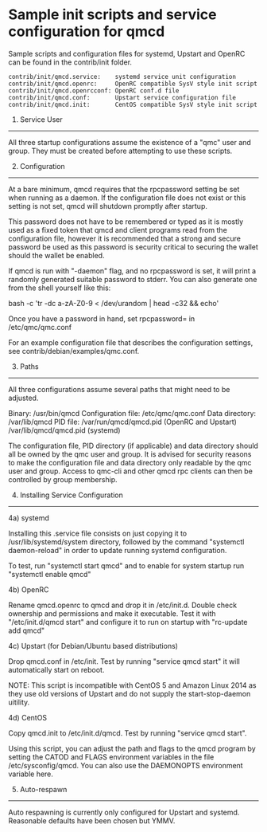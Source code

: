 Sample init scripts and service configuration for qmcd
==========================================================

Sample scripts and configuration files for systemd, Upstart and OpenRC
can be found in the contrib/init folder.

    contrib/init/qmcd.service:    systemd service unit configuration
    contrib/init/qmcd.openrc:     OpenRC compatible SysV style init script
    contrib/init/qmcd.openrcconf: OpenRC conf.d file
    contrib/init/qmcd.conf:       Upstart service configuration file
    contrib/init/qmcd.init:       CentOS compatible SysV style init script

1. Service User
---------------------------------

All three startup configurations assume the existence of a "qmc" user
and group.  They must be created before attempting to use these scripts.

2. Configuration
---------------------------------

At a bare minimum, qmcd requires that the rpcpassword setting be set
when running as a daemon.  If the configuration file does not exist or this
setting is not set, qmcd will shutdown promptly after startup.

This password does not have to be remembered or typed as it is mostly used
as a fixed token that qmcd and client programs read from the configuration
file, however it is recommended that a strong and secure password be used
as this password is security critical to securing the wallet should the
wallet be enabled.

If qmcd is run with "-daemon" flag, and no rpcpassword is set, it will
print a randomly generated suitable password to stderr.  You can also
generate one from the shell yourself like this:

bash -c 'tr -dc a-zA-Z0-9 < /dev/urandom | head -c32 && echo'

Once you have a password in hand, set rpcpassword= in /etc/qmc/qmc.conf

For an example configuration file that describes the configuration settings,
see contrib/debian/examples/qmc.conf.

3. Paths
---------------------------------

All three configurations assume several paths that might need to be adjusted.

Binary:              /usr/bin/qmcd
Configuration file:  /etc/qmc/qmc.conf
Data directory:      /var/lib/qmcd
PID file:            /var/run/qmcd/qmcd.pid (OpenRC and Upstart)
                     /var/lib/qmcd/qmcd.pid (systemd)

The configuration file, PID directory (if applicable) and data directory
should all be owned by the qmc user and group.  It is advised for security
reasons to make the configuration file and data directory only readable by the
qmc user and group.  Access to qmc-cli and other qmcd rpc clients
can then be controlled by group membership.

4. Installing Service Configuration
-----------------------------------

4a) systemd

Installing this .service file consists on just copying it to
/usr/lib/systemd/system directory, followed by the command
"systemctl daemon-reload" in order to update running systemd configuration.

To test, run "systemctl start qmcd" and to enable for system startup run
"systemctl enable qmcd"

4b) OpenRC

Rename qmcd.openrc to qmcd and drop it in /etc/init.d.  Double
check ownership and permissions and make it executable.  Test it with
"/etc/init.d/qmcd start" and configure it to run on startup with
"rc-update add qmcd"

4c) Upstart (for Debian/Ubuntu based distributions)

Drop qmcd.conf in /etc/init.  Test by running "service qmcd start"
it will automatically start on reboot.

NOTE: This script is incompatible with CentOS 5 and Amazon Linux 2014 as they
use old versions of Upstart and do not supply the start-stop-daemon uitility.

4d) CentOS

Copy qmcd.init to /etc/init.d/qmcd. Test by running "service qmcd start".

Using this script, you can adjust the path and flags to the qmcd program by
setting the CATOD and FLAGS environment variables in the file
/etc/sysconfig/qmcd. You can also use the DAEMONOPTS environment variable here.

5. Auto-respawn
-----------------------------------

Auto respawning is currently only configured for Upstart and systemd.
Reasonable defaults have been chosen but YMMV.
